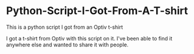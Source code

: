 # Python-Script-I-Got-From-A-T-shirt
This is a python script I got from an Optiv t-shirt

I got a t-shirt from Optiv with this script on it. 
I've been able to find it anywhere else and wanted to share it with people. 
